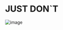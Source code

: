 
# JUST DON`T
![image](https://user-images.githubusercontent.com/54855101/157127066-198e0f54-fbaa-4958-8836-7f52b7fd3c0a.png)
